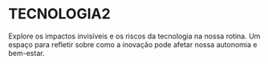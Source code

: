 # TECNOLOGIA2
Explore os impactos invisíveis e os riscos da tecnologia na nossa rotina. Um espaço para refletir sobre como a inovação pode afetar nossa autonomia e bem-estar.
